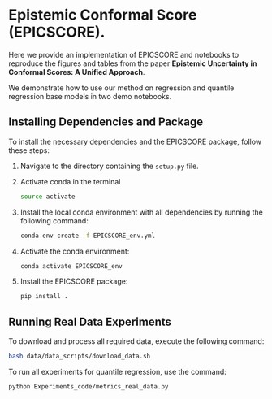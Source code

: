 # Epistemic Conformal Score (EPICSCORE).
Here we provide an implementation of EPICSCORE and notebooks to reproduce the figures and tables from the paper **Epistemic Uncertainty in Conformal Scores: A Unified Approach**.

We demonstrate how to use our method on regression and quantile regression base models in two demo notebooks.

## Installing Dependencies and Package

To install the necessary dependencies and the EPICSCORE package, follow these steps:

1. Navigate to the directory containing the `setup.py` file.

2. Activate conda in the terminal
    ```bash
    source activate
    ```

2. Install the local conda environment with all dependencies by running the following command:
    ```bash
    conda env create -f EPICSCORE_env.yml
    ```

3. Activate the conda environment:
    ```bash
    conda activate EPICSCORE_env
    ```

4. Install the EPICSCORE package:
    ```bash
    pip install .
    ```


## Running Real Data Experiments

To download and process all required data, execute the following command:
```bash
bash data/data_scripts/download_data.sh
```

To run all experiments for quantile regression, use the command:
```bash
python Experiments_code/metrics_real_data.py
```
